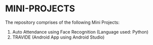 # MINI-PROJECTS
The repository comprises of the following Mini Projects:
1. Auto Attendance using Face Recognition (Language used: Python)
2. TRAVIDE (Android App using Android Studio)
